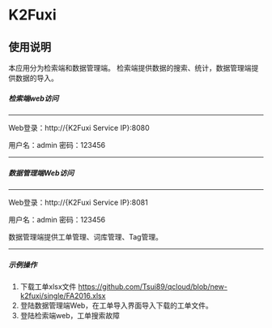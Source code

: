K2Fuxi
======

使用说明
----

本应用分为检索端和数据管理端。
检索端提供数据的搜索、统计，数据管理端提供数据的导入。

##### 检索端web访问

----
Web登录：http://{K2Fuxi Service IP}:8080

用户名：admin
密码：123456

----

##### 数据管理端Web访问

----

Web登录：http://{K2Fuxi Service IP}:8081

用户名：admin
密码：123456

数据管理端提供工单管理、词库管理、Tag管理。

----

##### 示例操作

1. 下载工单xlsx文件 https://github.com/Tsui89/qcloud/blob/new-k2fuxi/single/FA2016.xlsx
2. 登陆数据管理端Web，在工单导入界面导入下载的工单文件。
3. 登陆检索端web，工单搜索故障
